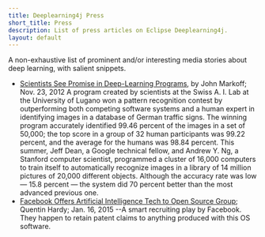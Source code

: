 ```yaml
---
title: Deeplearning4j Press
short_title: Press
description: List of press articles on Eclipse Deeplearning4j.
layout: default
---
```


A non-exhaustive list of prominent and/or interesting media stories about deep learning, with salient snippets. 

* [Scientists See Promise in Deep-Learning Programs](http://www.nytimes.com/2012/11/24/science/scientists-see-advances-in-deep-learning-a-part-of-artificial-intelligence.html), by John Markoff; Nov. 23, 2012
    A program created by scientists at the Swiss A. I. Lab at the University of Lugano won a pattern recognition contest by outperforming both competing software systems and a human expert in identifying images in a database of German traffic signs.
    The winning program accurately identified 99.46 percent of the images in a set of 50,000; the top score in a group of 32 human participants was 99.22 percent, and the average for the humans was 98.84 percent.
    This summer, Jeff Dean, a Google technical fellow, and Andrew Y. Ng, a Stanford computer scientist, programmed a cluster of 16,000 computers to train itself to automatically recognize images in a library of 14 million pictures of 20,000 different objects. Although the accuracy rate was low — 15.8 percent — the system did 70 percent better than the most advanced previous one.
* [Facebook Offers Artificial Intelligence Tech to Open Source Group](http://bits.blogs.nytimes.com/2015/01/16/facebook-offers-artificial-intelligence-tech-to-open-source-group/); Quentin Hardy; Jan. 16, 2015
--A smart recruiting play by Facebook. They happen to retain patent claims to anything produced with this OS software.